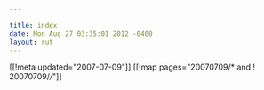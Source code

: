 ```yaml
---

title: index
date: Mon Aug 27 03:35:01 2012 -0400
layout: rut
---
```


[[!meta updated="2007-07-09"]]
[[!map pages="20070709/* and ! 20070709/*/*"]]

